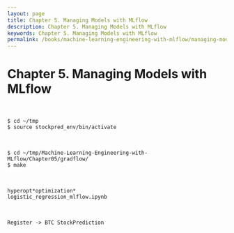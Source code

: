 ```yaml
---
layout: page
title: Chapter 5. Managing Models with MLflow
description: Chapter 5. Managing Models with MLflow
keywords: Chapter 5. Managing Models with MLflow
permalink: /books/machine-learning-engineering-with-mlflow/managing-models-with-mlflow/
---
```


# Chapter 5. Managing Models with MLflow

<br/>

```
$ cd ~/tmp
$ source stockpred_env/bin/activate
```

<br/>

```
$ cd ~/tmp/Machine-Learning-Engineering-with-MLflow/Chapter05/gradflow/
$ make
```

<br/>

```
hyperopt*optimization*
logistic_regression_mlflow.ipynb
```

<br/>

```
Register -> BTC StockPrediction
```
